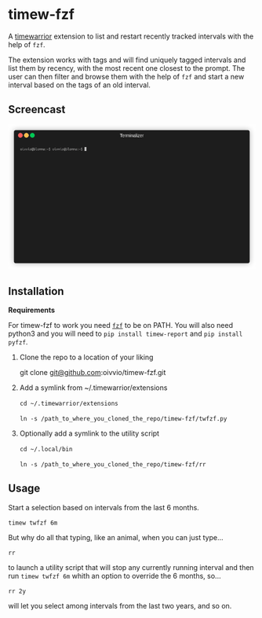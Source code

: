 # timew-fzf

A [timewarrior](https://timewarrior.net/) extension to list and restart recently tracked intervals with the help of `fzf`.

The extension works with tags and will find uniquely tagged intervals and list them by recency, with the most recent one closest to the prompt. The user can then filter and browse them with the help of `fzf` and start a new interval based on the tags of an old interval.

## Screencast

![](https://raw.githubusercontent.com/oivvio/timew-fzf/main/docs/timew-fzf.gif)

## Installation

**Requirements**

For timew-fzf to work you need [`fzf`](https://github.com/junegunn/fzf#installation) to be on PATH. You will also need python3 and you will need to `pip install timew-report` and `pip install pyfzf`.

1. Clone the repo to a location of your liking

   git clone git@github.com:oivvio/timew-fzf.git

2. Add a symlink from ~/.timewarrior/extensions

   `cd ~/.timewarrior/extensions`

   `ln -s /path_to_where_you_cloned_the_repo/timew-fzf/twfzf.py`

3. Optionally add a symlink to the utility script

   `cd ~/.local/bin`

   `ln -s /path_to_where_you_cloned_the_repo/timew-fzf/rr`

## Usage

Start a selection based on intervals from the last 6 months.

    timew twfzf 6m

But why do all that typing, like an animal, when you can just type...

    rr

to launch a utility script that will stop any currently running interval and then run `timew twfzf 6m` whith an option to override the 6 months, so...

    rr 2y

will let you select among intervals from the last two years, and so on.
